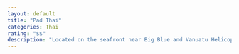 ```yaml
---
layout: default
title: "Pad Thai"
categories: Thai
rating: "$$"
description: "Located on the seafront near Big Blue and Vanuatu Helicopters at the Tour Hog information and booking centre. Try their great value lunch specials. Tel: 351095"
---
```



